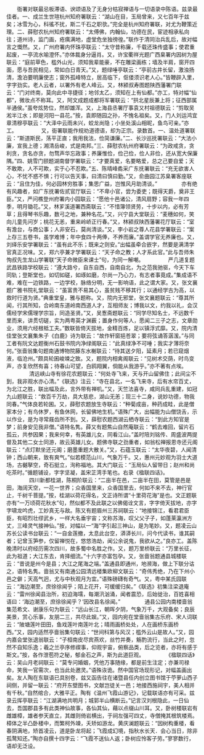 <!-- { "loadSidebar": true } -->
　　衙署对联最忌板滞语、谀颂语及了无身分枯寂禅语与一切语录中陈语。兹录最佳者。一、成兰生世瑄杭州知府署联云：“湖山在目，玉局曾来，又七百年于兹矣；冰雪为心，科徭不扰，斯二千石之职欤。”完全是杭州知府署联，对尤为鞭策近理。二、薛慰农杭州知府署联云：“太傅佛，内翰仙，功德在民，宦迹相承私向往；道州诗，监门画，疮痍满地，虚堂危坐独徬徨。”联作于清同治兵乱后，故对幅言之慨然。又，广州府署内怀珠亭联云：“太守昔称廉，千载还珠传盛事；使君重起废，一亭流水喻澄怀。”亦体裁身分逼肖。又，许宝衢祥光题广西臬署内因树为屋联云：“庭前草色，槛外山光，须知我辈能豪，不在雕梁画栋；墙及半肩，窗开四面，愿与吾民相见，常如白日青天。”又，题绿唾亭联云：“亭前古井长留，激浊扬清，澹泊要明廉使志；窗外孤峰特立，居高临下，伛偻须识老人心。”皆鞭辟入里，字字劲实。老人云者，以署外有老人峰云。又，林颍叔寿图题陕西藩署门联云：“门对终南，莫向此中寻捷径；地邻太乙，须知在上有仙都。”亦工，特对幅“仙都”，微妆点不称耳。又，阿文成题成都将军署联云：“拱北星辰兼上将；征西部属半通侯。”虽夸炫势位，然却雄浑。又，上海县丞署厅事袁又村祖德联云：“剪取吴淞半江水；即是河阳一县花。”按，袁即随园之孙，不愧名祖矣。又，门人刘运鸿宜章清穆亭联云：“大泽中云雨未兴，蛟龙尚隐；小坐处溪山相昵，鱼鸟可亲。”亦工。 
　　
　　又，衙署联能作规劝道德语，却为正宗。录数首。一、温处道署联云：“斯道斯民，荡平正直；我用我法，俭简谦廉。”二、长沙巡抚署联云：“大法小廉，宣我上德；湘清岳峻，式是南邦。”三、薛慰农杭州府署联云：“为政戒贪，贪利贪，贪名亦贪，勿骛声华忘政事；养廉惟俭，俭己俭，俭人非俭，还从宽大保廉隅。”四、姚雪门颐题湖南督学署联云：“才要真爱，名要略爱，总之己要自爱；天不敢欺，人不可欺，实于心不忍欺。”五、陈晴峰矞采广东抚署联云：“充无欲害人心，不忧不惑不惧；行可以告天事，曰清曰慎曰勤。”又，俞曲园江苏臬署客座联云：“且住为佳，何必园林穷胜事；集思广益，岂惟风月助清谈。” 
　　
　　亦有绝有风趣者，如广东抚署佐贰官厅联云：“不卑小官，尝为委吏；既得天爵，奠非王臣。”又，严问樵登州府署内小园联云：“愿他十邑诸公，清风扇野；容我一年四季，明月锄花。”又，林芗溪道署西斋联云：“不惜簿领贤劳，十步以内，必有芳草；且得琴书乐趣，数弓之地，兼种名花。”又，兴宁县大堂联云：“麦穗如何，笑向儿童先问岁；桃花无恙，重来岭峤正行春。”又，林颍叔陕西藩署花厅联云：“室有澹台，与商公事；人非安石，莫尚清谈。”又，李小岩之尊人花县学署联云：“案上存三五卷书，虽学难博；年中食四十两俸，不养而廉。”盖谓学官无养廉也。又，刘绎乐安学署联云：“虽有此不乐；既来之则安。”出幅虽牵合嵌字，然要是满清学官真正况味。又，郑六亭兼才学署联云：“天子命之教；人才系此官。”此与吾师朱恂叔先生龙山学署联“天子命微臣来课士”句，为同一解嘲。 
　　
　　严几道复题武昌铁路学校联云：“遵大路兮，自东自西，自南自北，为之范我驰驱，今天下车同轨；登斯堂也，如切如磋，如琢如磨，尔尚一乃心力，有志者事竟成。”集成语不难，难在一边铁路，一边学校，脉络分明，无一影响语，此之谓大家。又，张文襄题广雅书院礼堂联云：“虽富贵不易其心，虽贫贱不移其行；以通经学古为高，以救时行道为贤。”典重堂皇，雅与题称。又，院内无邪堂，张文襄题联云：“尊其所闻，行其所知，合岭南东道岭南西道人才，互相师友；博我以文，约我以礼，会汉儒经学宋儒理学宗旨，同造圣贤。”又，吴愙斋题联云：“同学尽知名士，不远数千里而来，讲贯切磋，实为两粤英才渊薮；置身作何等人，愿闻二三子之志，文章勋业，须用六经根柢工夫。”数联皆倚天拔地，金精百炼，足以镇浮式靡。又，院内清佳堂张文襄集朱子《白鹿》诗为联云：“故作轩窗挹苍翠；要将弦诵答潺湲。”与同工者有阮文达题衡州石鼓书院内净绿阁联云：“此真绿净不可唾；我实才薄将奈何。”张啬翁集句题南通博物院藤东水榭联云：“待其送夕阳，延素月；若已窥烟液，临沧州。”颇具轮囷峻竦之致。又，题院内相禽阁联云：“见树术交荫，时鸟变声，亦复欣然有喜；待春山可望，白鸥翔翼，倘能从我游乎。”亦不著有点埃。 
　　
　　清远峡山寺有徐花农题联云：“何处寺飞来，天与开山留佛住；此间尘不到，我非观水亦心清。”《联选》注云：“寺在县北，一名飞来寺，后有水帘百丈，为北江之胜，联出幅及此，言外带有禅机。”又，天竺法喜寺，咸同兵乱重建，如冠九山题联云：“救百千万劫，具大慈悲，湖山无恙；现三十二身，说妙功德，物我同春。”气体良若轮囷。又，薛慰农题放生寺联云：“种菊成亩，种药成畦，此是僧家本分；有鸟休罗，有鱼休网，长留佛地生机。”语殊广大，出幅能为山僧饶舌，示以作业，是为寻常屐齿所不到。又，薛慰农题西湖云栖寺联云：“到此方知官是梦；前身安见我非僧。”语特名隽。薛又有题焦山自然庵联云：“鹤去难回，留片石孤云，共参因果；我来何幸，有英雄儿女，同看江山。”盖时陪刘铭传、周盛波两提督及其他二女士同游，故云英雄儿女。题佛寺联之劲重者，如翁松禅报恩寺还元阁联云：“点灯默坐还元阁；磨墨重题大散关。”又，石蕴玉联云：“太华夜碧，人闻清钟；西山朝来，致有爽气。”似若模范山川，气象万千。又，惠州元妙观为羽士大道场，古樾拏空，奇石挺立，洵称福地。其大门联云：“玉局仙人留带日；赵州和尚吃茶时。”循题铺设，字字坚凝，盖宋芷湾手笔也。右录《楹联四话》。 
　　
　　四川新都桂湖，陈桐阶联云：“二亩半在邑，二亩半在田，莫管是邑是田，海阔天空，一花一世界；众香国里来，众香国里去，何如不来不去，神行官止，千树千菩提。”按，桂湖以荷花得名，文正诗所谓“十里荷花海”是也。文正题联亦有“一万顷荷花秋水”句，然似都不及此联之以佛偈诠文言，字字倚天拔地，亦字字啸龙吟虎，工妙真无与敌。陈又有题眉州三苏祠联云：“地接锦江，看君君臣臣，有昭烈壮缪武乡，一样大名垂宇宙；文称苏海，叹父父子子，如蓬莱瀛洲方丈，三峰灵气接神仙。”按，对幅以一“海”字引起三神山，是为笔妙。又，题凌云山苏长公读书台联云：“一自金莲撤，太息此台空，漭漭长川，问今代读书，谁其嗣者；记曾玉笋参，仅留禅悦在，悠悠浩劫，闻公余说鬼，我欲从之。”良亦工。盖陈晚清时以府经历需次四川，故多蜀中名胜之作。又，题万里桥联云：“万里长征，此为祖道；大江东去，肯择细流。”十六字亦富包孕。又，张啬翁题通县城楼联云：“昔说是州今是县；大江之尾海之端。”盖通县即通州，地濒海，做上下联分诂之，语特名隽。啬翁又有南通公园清远楼集欧柳文联云：“奇伟秀绝，乃在下州小邑之僻；天高气迥，尤与中秋观月为宜。”语殊磅礴有奇气。又，粤中某氏园联云：“海边潮至，庶徐徐闻乎；陌上花开，可缓缓归矣。”《联选》初集注梁退庵云：“雷州徐闻县治所，初迫海壖，每潮汛汹涌，闻者震恐，后始徙治，百姓喜相语曰：‘海边潮至，庶徐徐闻乎？’因改县名徐闻。” 
　　
　　通县公园内南楼啬翁集范希文、谢康乐句为联云：“远山长江，朝晖夕阴，气象万千，大观备矣；良辰美景，赏心乐事，友朋二三，共尽此娱。”又，园内宛在堂啬翁集古乐府、宋人词联云：“陂塘莲叶田田，鱼戏莲叶南莲叶北；晴雨画桥处处，人在画桥东画桥西。”又，园内适然亭啬翁集句联云：“世间科第与风汉；槛外云山是故人。”又，园内嘉会堂张退翁联云：“子桓南皮尽宾燕欢，丝竹并奏，觞酌流行，当此之时，忽然不自知乐逸；羲之兰亭序修禊事，仰观宇宙，俯察品类，后之览者，亦将有感于斯文。”按，各作泄苞符之秘，郁金石之声，斯为此道巨观。 
　　
　　《楹联四话》云：吴山月老祠联云：“莫专问婚姻，凭他万事随缘，都是前生注定；亦兼司禄命，笑我一官需次，也当此处邀灵。”语殊诙诡。然中国官场现形记，对幅盖画出矣。友人陶在东联语已具别卷，兹又函告往在诸暨县任内创立图书馆于苧萝山西子祠侧，并留一联云：“府开东壁图书，文献岂徒关一邑；地接西施祠宇，美人相并有千秋。”自然绾合，大雅平正。陶有《温州飞霞山游记》，记载联语亦有可采。兹录云挥亭联云：“江湖满地共明月；城郭半山横断云。”记言汉刘根隐此，一日仙去，吾国郡县多有此类神仙故事，各仙其仙，藉以点缀山川耳。又，卧树楼联岩有雌雄樟，雄者参天直立，其雌则倚岩横出，于祠左强可四丈，寺僧掩其根筑楼焉。樟体之半凸卧楼中，而繁柯外竦，夭矫如游龙。黄庆澜题联云：“因树构重楼，看春阴满地，矫首凌云，道是卧龙将起；飞霞成幻境，指秋水长天．会心当日，除非孤鹜知还。”陶亦自撰十四字云：“飞霞不送仙人返；卧树应怜客子劳。”寥寥数行，语却无泛设。 
　　
